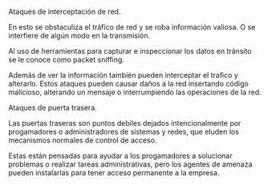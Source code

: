 Ataques de interceptación de red. 

En esto se obstaculiza el tráfico de red y se roba información valiosa. O se interfiere de algún modo en la transmisión. 

Al uso de herramientas para capturar e inspeccionar los datos en tránsito se le conoce como packet sniffing. 

Además de ver la información también pueden interceptar el trafico y alterarlo. Estos ataques pueden causar daños a la red insertando código malicioso, alterando un mensaje o interrumpiendo las operaciones de la red. 

Ataques de puerta trasera.

Las puertas traseras son puntos debiles dejados intencionalmente por progamadores o administradores de sistemas y redes, que eluden los mecanismos normales de control de acceso. 

Estas están pensadas para ayudar a los progamadores a solucionar problemas o realizar tareas administrativas, pero los agentes de amenaza pueden instalarlas para tener acceso permanente a la empresa. 


